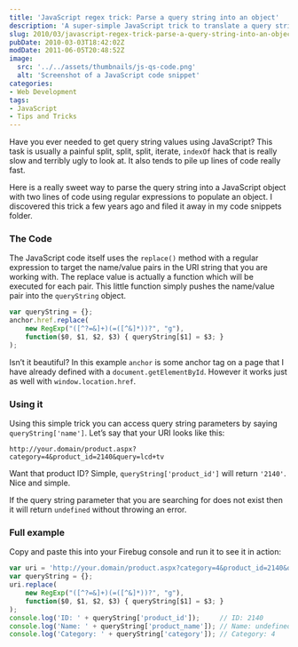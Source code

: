 ```yaml
---
title: 'JavaScript regex trick: Parse a query string into an object'
description: 'A super-simple JavaScript trick to translate a query string into a JavaScript object that can easily be used and understood.'
slug: 2010/03/javascript-regex-trick-parse-a-query-string-into-an-object
pubDate: 2010-03-03T18:42:02Z
modDate: 2011-06-05T20:48:52Z
image:
  src: '../../assets/thumbnails/js-qs-code.png'
  alt: 'Screenshot of a JavaScript code snippet'
categories:
- Web Development
tags:
- JavaScript
- Tips and Tricks
---
```


Have you ever needed to get query string values using JavaScript? This task is usually a painful split, split, split, iterate, `indexOf` hack that is really slow and terribly ugly to look at. It also tends to pile up lines of code really fast.

Here is a really sweet way to parse the query string into a JavaScript object with two lines of code using regular expressions to populate an object. I discovered this trick a few years ago and filed it away in my code snippets folder.

<!-- more -->

### The Code

The JavaScript code itself uses the `replace()` method with a regular expression to target the name/value pairs in the URI string that you are working with. The replace value is actually a function which will be executed for each pair. This little function simply pushes the name/value pair into the `queryString` object.

```javascript
var queryString = {};
anchor.href.replace(
	new RegExp("([^?=&]+)(=([^&]*))?", "g"),
	function($0, $1, $2, $3) { queryString[$1] = $3; }
);
```

Isn’t it beautiful? In this example `anchor` is some anchor tag on a page that I have already defined with a `document.getElementById`. However it works just as well with `window.location.href`.

### Using it

Using this simple trick you can access query string parameters by saying `queryString['name']`. Let’s say that your URI looks like this:

`http://your.domain/product.aspx?category=4&product_id=2140&query=lcd+tv`

Want that product ID? Simple, `queryString['product_id']` will return `'2140'`. Nice and simple.

If the query string parameter that you are searching for does not exist then it will return `undefined` without throwing an error.

### Full example

Copy and paste this into your Firebug console and run it to see it in action:

```javascript
var uri = 'http://your.domain/product.aspx?category=4&product_id=2140&query=lcd+tv';
var queryString = {};
uri.replace(
	new RegExp("([^?=&]+)(=([^&]*))?", "g"),
	function($0, $1, $2, $3) { queryString[$1] = $3; }
);
console.log('ID: ' + queryString['product_id']);     // ID: 2140
console.log('Name: ' + queryString['product_name']); // Name: undefined
console.log('Category: ' + queryString['category']); // Category: 4
```
